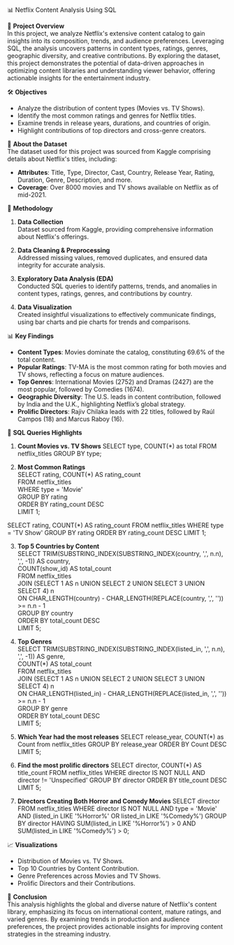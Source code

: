 📊 Netflix Content Analysis Using SQL  

🎯 **Project Overview**  
In this project, we analyze Netflix's extensive content catalog to gain insights into its composition, trends, and audience preferences. Leveraging SQL, 
the analysis uncovers patterns in content types, ratings, genres, geographic diversity, and creative contributions.  By exploring the dataset, this project demonstrates
the potential of data-driven approaches in optimizing content libraries and understanding viewer behavior, offering actionable insights for the entertainment industry.  

🛠️ **Objectives**  
- Analyze the distribution of content types (Movies vs. TV Shows).  
- Identify the most common ratings and genres for Netflix titles.  
- Examine trends in release years, durations, and countries of origin.  
- Highlight contributions of top directors and cross-genre creators.  

📂 **About the Dataset**  
The dataset used for this project was sourced from Kaggle comprising details about Netflix's titles, including:  
- **Attributes**: Title, Type, Director, Cast, Country, Release Year, Rating, Duration, Genre, Description, and more.  
- **Coverage**: Over 8000 movies and TV shows available on Netflix as of mid-2021.  

📝 **Methodology**  

1. **Data Collection**  
   Dataset sourced from Kaggle, providing comprehensive information about Netflix's offerings.  

2. **Data Cleaning & Preprocessing**  
   Addressed missing values, removed duplicates, and ensured data integrity for accurate analysis.  

3. **Exploratory Data Analysis (EDA)**  
   Conducted SQL queries to identify patterns, trends, and anomalies in content types, ratings, genres, and contributions by country.  

4. **Data Visualization**  
   Created insightful visualizations to effectively communicate findings, using bar charts and pie charts for trends and comparisons.  

 📊 **Key Findings**  

- **Content Types**: Movies dominate the catalog, constituting 69.6% of the total content.  
- **Popular Ratings**: TV-MA is the most common rating for both movies and TV shows, reflecting a focus on mature audiences.  
- **Top Genres**: International Movies (2752) and Dramas (2427) are the most popular, followed by Comedies (1674).  
- **Geographic Diversity**: The U.S. leads in content contribution, followed by India and the U.K., highlighting Netflix’s global strategy.  
- **Prolific Directors**: Rajiv Chilaka leads with 22 titles, followed by Raúl Campos (18) and Marcus Raboy (16).  

 🔧 **SQL Queries Highlights**  

 1. **Count Movies vs. TV Shows** 
SELECT type, COUNT(*) as total FROM netflix_titles GROUP BY type;  

2. **Most Common Ratings**   
SELECT rating, COUNT(*) AS rating_count  
FROM netflix_titles  
WHERE type = 'Movie'  
GROUP BY rating  
ORDER BY rating_count DESC  
LIMIT 1;

SELECT rating, COUNT(*) AS rating_count
 FROM netflix_titles
 WHERE type = 'TV Show'
 GROUP BY rating
 ORDER BY rating_count DESC
 LIMIT 1;

3. **Top 5 Countries by Content**  
SELECT TRIM(SUBSTRING_INDEX(SUBSTRING_INDEX(country, ',', n.n), ',', -1)) AS country,  
       COUNT(show_id) AS total_count  
FROM netflix_titles  
JOIN (SELECT 1 AS n UNION SELECT 2 UNION SELECT 3 UNION SELECT 4) n  
ON CHAR_LENGTH(country) - CHAR_LENGTH(REPLACE(country, ',', '')) >= n.n - 1  
GROUP BY country  
ORDER BY total_count DESC  
LIMIT 5;  
 
4. **Top Genres**   
SELECT TRIM(SUBSTRING_INDEX(SUBSTRING_INDEX(listed_in, ',', n.n), ',', -1)) AS genre,  
       COUNT(*) AS total_count  
FROM netflix_titles  
JOIN (SELECT 1 AS n UNION SELECT 2 UNION SELECT 3 UNION SELECT 4) n  
ON CHAR_LENGTH(listed_in) - CHAR_LENGTH(REPLACE(listed_in, ',', '')) >= n.n - 1  
GROUP BY genre  
ORDER BY total_count DESC  
LIMIT 5;

5. **Which Year had the most releases**
SELECT release_year, COUNT(*) as Count from netflix_titles GROUP BY release_year ORDER BY Count DESC LIMIT 5;

6. **Find the most prolific directors**
SELECT director, COUNT(*) AS title_count
FROM netflix_titles
WHERE director IS NOT NULL AND director != 'Unspecified'
GROUP BY director
ORDER BY title_count DESC
LIMIT 5;

7. **Directors Creating Both Horror and Comedy Movies**
SELECT director
FROM netflix_titles
WHERE director IS NOT NULL
  AND type = 'Movie'
  AND (listed_in LIKE '%Horror%' OR listed_in LIKE '%Comedy%')
GROUP BY director
HAVING SUM(listed_in LIKE '%Horror%') > 0
   AND SUM(listed_in LIKE '%Comedy%') > 0;

📈 **Visualizations**  
- Distribution of Movies vs. TV Shows.  
- Top 10 Countries by Content Contribution.  
- Genre Preferences across Movies and TV Shows.  
- Prolific Directors and their Contributions.  

🚀 **Conclusion**  
This analysis highlights the global and diverse nature of Netflix's content library, emphasizing its focus on international content, mature ratings,
and varied genres. By examining trends in production and audience preferences, the project provides actionable insights for improving content strategies in the
streaming industry.  
